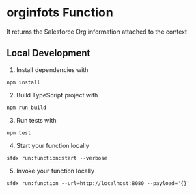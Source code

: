# orginfots Function

It returns the Salesforce Org information attached to the context

## Local Development

1. Install dependencies with

```
npm install
```

2. Build TypeScript project with

```
npm run build
```

3. Run tests with

```
npm test
```

4. Start your function locally

```
sfdx run:function:start --verbose
```

5. Invoke your function locally

```
sfdx run:function --url=http://localhost:8080 --payload='{}'
```
